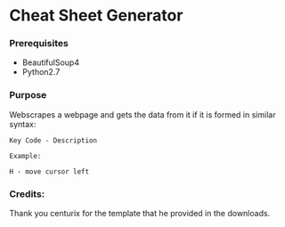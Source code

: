 # Cheat Sheet Generator
### Prerequisites
* BeautifulSoup4
* Python2.7

### Purpose
Webscrapes a webpage and gets the data from it if it is formed in similar syntax:
```
Key Code - Description

Example:

H - move cursor left
```

### Credits:
Thank you centurix for the template that he provided in the downloads.

